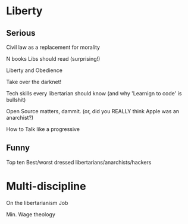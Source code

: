 # Liberty

## Serious

Civil law as a replacement for morality

N books Libs should read (surprising!)

Liberty and Obedience

Take over the darknet!

Tech skills every libertarian should know
(and why 'Learnign to code' is bullshit)

Open Source matters, dammit.
(or, did you REALLY think Apple was an anarchist?)

How to Talk like a progressive


## Funny

Top ten Best/worst dressed libertarians/anarchists/hackers



# Multi-discipline

On the libertarianism Job

Min. Wage theology

